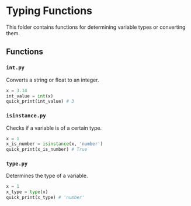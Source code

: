 # Typing Functions

This folder contains functions for determining variable types or converting them.

## Functions

### `int.py`
Converts a string or float to an integer.

```python
x = 3.14
int_value = int(x)
quick_print(int_value) # 3
```

### `isinstance.py`
Checks if a variable is of a certain type.

```python
x = 1
x_is_number = isinstance(x, 'number')
quick_print(x_is_number) # True
```


### `type.py`
Determines the type of a variable.

```python
x = 1
x_type = type(x)
quick_print(x_type) # 'number'
```
